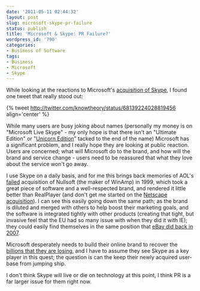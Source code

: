 ```yaml
---
date: '2011-05-11 02:44:32'
layout: post
slug: microsoft-skype-pr-failure
status: publish
title: 'Microsoft & Skype: PR Failure?'
wordpress_id: '790'
categories:
- Business of Software
tags:
- Business
- Microsoft
- Skype
---
```


While looking at the reactions to Microsoft's [acquisition of Skype](http://www.microsoft.com/Presspass/press/2011/may11/05-10CorpNewsPR.mspx), I found one tweet that really stood out:

{% tweet http://twitter.com/knowtheory/status/68139224028819456 align='center' %}

While many users are busy joking about names (personally my money is on "Microsoft Live Skype" - my only hope is that there isn't an "Ultimate Edition" or "[Unicorn Edition](http://twitter.com/#!/shanselman/status/68147795852394496)" tacked to the end of the name) Microsoft has a significant problem, and I really hope they are looking at public reaction. Users are concerned; what will Microsoft do to the brand, and how will the brand and service change - users need to be reassured that what they love about the service won't go away.

I use Skype on a daily basis, and for me this brings back memories of AOL's [failed](http://www.slate.com/id/2109615/) acquisition of Nullsoft (the maker of WinAmp) in 1999, which took a great piece of software and a well-respected brand, and rendered it little better than RealPlayer (and don't get me started on the [Netscape acquisition](http://money.cnn.com/1998/11/24/technology/aol/)). I can see this easily going down the same path; as the brand is diluted and merged with others to help boost their marketing goals, and the software is integrated tightly with other products (creating that tight, but invasive feel that the EU had so many issue with when they did it with IE); they could easily find themselves in the same position that [eBay did back in 2007](http://www.businessweek.com/technology/content/oct2007/tc2007101_499889.htm).

Microsoft desperately needs to build their online brand to recover the [billions that they are losing](http://techcrunch.com/2011/04/29/microsoft-internet-bloodbath/), and I have to assume they see Skype as a key player in this quest; the question is can the keep their newly acquired user-base from jumping ship.

I don't think Skype will live or die on technology at this point, I think PR is a far larger issue for them right now.
